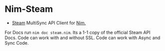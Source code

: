 # Nim-Steam

- [Steam](https://store.steampowered.com) MultiSync API Client for [Nim.](https://nim-lang.org)

For Docs run `nim doc steam.nim`.
Its a 1-1 copy of the official Steam API Docs.
Code can work with and without SSL.
Code can work with Async and Sync Code.
